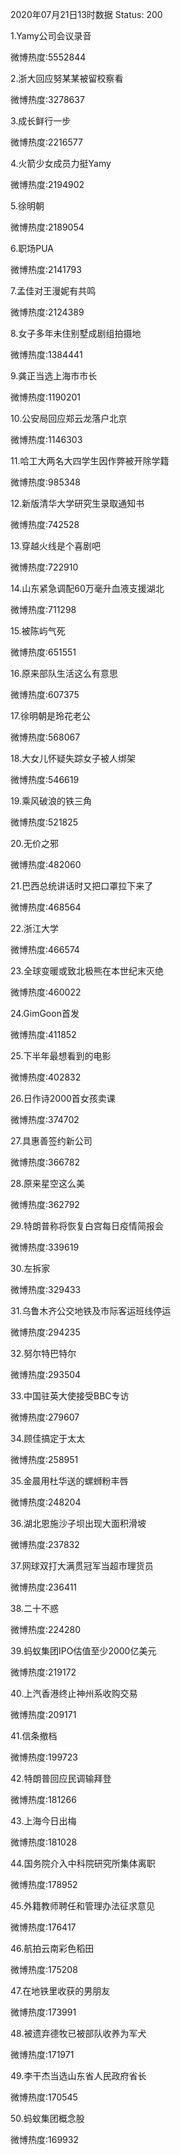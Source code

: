 2020年07月21日13时数据
Status: 200

1.Yamy公司会议录音

微博热度:5552844

2.浙大回应努某某被留校察看

微博热度:3278637

3.成长鲜行一步

微博热度:2216577

4.火箭少女成员力挺Yamy

微博热度:2194902

5.徐明朝

微博热度:2189054

6.职场PUA

微博热度:2141793

7.孟佳对王漫妮有共鸣

微博热度:2124389

8.女子多年未住别墅成剧组拍摄地

微博热度:1384441

9.龚正当选上海市市长

微博热度:1190201

10.公安局回应郑云龙落户北京

微博热度:1146303

11.哈工大两名大四学生因作弊被开除学籍

微博热度:985348

12.新版清华大学研究生录取通知书

微博热度:742528

13.穿越火线是个喜剧吧

微博热度:722910

14.山东紧急调配60万毫升血液支援湖北

微博热度:711298

15.被陈屿气死

微博热度:651551

16.原来部队生活这么有意思

微博热度:607375

17.徐明朝是玲花老公

微博热度:568067

18.大女儿怀疑失踪女子被人绑架

微博热度:546619

19.乘风破浪的铁三角

微博热度:521825

20.无价之邪

微博热度:482060

21.巴西总统讲话时又把口罩拉下来了

微博热度:468564

22.浙江大学

微博热度:466574

23.全球变暖或致北极熊在本世纪末灭绝

微博热度:460022

24.GimGoon首发

微博热度:411852

25.下半年最想看到的电影

微博热度:402832

26.日作诗2000首女孩卖课

微博热度:374702

27.具惠善签约新公司

微博热度:366782

28.原来星空这么美

微博热度:362792

29.特朗普称将恢复白宫每日疫情简报会

微博热度:339619

30.左拆家

微博热度:329433

31.乌鲁木齐公交地铁及市际客运班线停运

微博热度:294235

32.努尔特巴特尔

微博热度:293504

33.中国驻英大使接受BBC专访

微博热度:279607

34.顾佳搞定于太太

微博热度:258951

35.金晨用杜华送的螺蛳粉丰唇

微博热度:248204

36.湖北恩施沙子坝出现大面积滑坡

微博热度:237832

37.网球双打大满贯冠军当超市理货员

微博热度:236411

38.二十不惑

微博热度:224280

39.蚂蚁集团IPO估值至少2000亿美元

微博热度:219172

40.上汽香港终止神州系收购交易

微博热度:209171

41.信条撤档

微博热度:199723

42.特朗普回应民调输拜登

微博热度:181266

43.上海今日出梅

微博热度:181028

44.国务院介入中科院研究所集体离职

微博热度:178952

45.外籍教师聘任和管理办法征求意见

微博热度:176417

46.航拍云南彩色稻田

微博热度:175208

47.在地铁里收获的男朋友

微博热度:173991

48.被遗弃德牧已被部队收养为军犬

微博热度:171971

49.李干杰当选山东省人民政府省长

微博热度:170545

50.蚂蚁集团概念股

微博热度:169932

